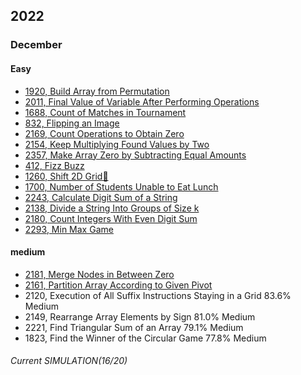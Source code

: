 ## 2022
### December
#### Easy
- [1920, Build Array from Permutation](https://sour-othnielia-55f.notion.site/1920-Build-Array-from-Permutation-661d716f5efe4917994d13486382aff4)
- [2011, Final Value of Variable After Performing Operations](https://sour-othnielia-55f.notion.site/2011-Final-Value-of-Variable-After-Performing-Operations-5c8d58be871c401eb6d52cd05f1c57bd)                         
- [1688, Count of Matches in Tournament](https://sour-othnielia-55f.notion.site/1688-Count-of-Matches-in-Tournament-43f3fd73fcd14b57b31deeea549dc760)
- [832, Flipping an Image](https://sour-othnielia-55f.notion.site/832-Flipping-an-Image-ddfed6753e444576ae46c246173eae3a)               	 
- [2169, Count Operations to Obtain Zero](https://sour-othnielia-55f.notion.site/2169-Count-Operations-to-Obtain-Zero-1fe0bb1aab084ed9bb1a389b95575adb)
- [2154, Keep Multiplying Found Values by Two](https://sour-othnielia-55f.notion.site/2154-Keep-Multiplying-Found-Values-by-Two-3cf66b7bd1e6475698a7478ab3c2f477)
- [2357, Make Array Zero by Subtracting Equal Amounts](https://sour-othnielia-55f.notion.site/2357-Make-Array-Zero-by-Subtracting-Equal-Amounts-eb2a46c0f24c4005bc68532ffbbcbec2)
- [412, Fizz Buzz](https://sour-othnielia-55f.notion.site/412-Fizz-Buzz-6d81357f74164731a83ab8780276d3bb)   
- [1260, Shift 2D Grid🎁](https://sour-othnielia-55f.notion.site/1260-Shift-2D-Grid-f4862761d11a418e8b88ac1a28bbe48a)                          
- [1700, Number of Students Unable to Eat Lunch](https://sour-othnielia-55f.notion.site/1700-Number-of-Students-Unable-to-Eat-Lunch-eca783dedb514a378dc2ab9f1ca17ab8)
- [2243, Calculate Digit Sum of a String](https://sour-othnielia-55f.notion.site/2243-Calculate-Digit-Sum-of-a-String-e343e8e96eb74122a57c3bbd5d129ae2)
- [2138, Divide a String Into Groups of Size k](https://sour-othnielia-55f.notion.site/2138-Calculate-Digit-Sum-of-a-String-1-107e949ac74441b28c5c1dc00b1cfb56)
- [2180, Count Integers With Even Digit Sum](https://sour-othnielia-55f.notion.site/2180-Count-Integers-With-Even-Digit-Sum-84c368839af04d2fb66e13f7ed522846)
- [2293, Min Max Game](https://sour-othnielia-55f.notion.site/2293-Min-Max-Game-98b3f34c87f24f4094736e2228b3130a)

#### medium
- [2181, Merge Nodes in Between Zero](https://sour-othnielia-55f.notion.site/2181-Merge-Nodes-in-Between-Zeros-d7340f49126e41ffa5e80097b5fad847)        
- [2161, Partition Array According to Given Pivot](https://sour-othnielia-55f.notion.site/2161-Partition-Array-According-to-Given-Pivot-9a4ac6336ac740a4b46c051474352d24)
- 2120, Execution of All Suffix Instructions Staying in a Grid	83.6%	Medium	                 
- 2149, Rearrange Array Elements by Sign	81.0%	Medium	            
- 2221, Find Triangular Sum of an Array	79.1%	Medium	       
- 1823, Find the Winner of the Circular Game	77.8%	Medium    
  
###### Current SIMULATION(16/20)

